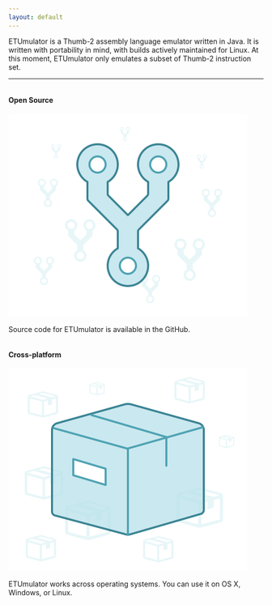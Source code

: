 ```yaml
---
layout: default
---
```

ETUmulator is a Thumb-2 assembly language emulator written in Java.
It is written with portability in mind, with builds actively maintained for Linux.
At this moment, ETUmulator only emulates a subset of Thumb-2 instruction set.
* * *
<div class="row">
  <div class="column">
    <h4>Open Source</h4>
    <img src="images/open-source.svg">
    <p>Source code for ETUmulator is available in the GitHub.</p>
  </div>
  <div class="column">
    <h4>Cross-platform</h4>
    <img src="images/cross-platform.svg">
    <p>ETUmulator works across operating systems. You can use it on OS X, Windows, or Linux.</p>
  </div>
</div>